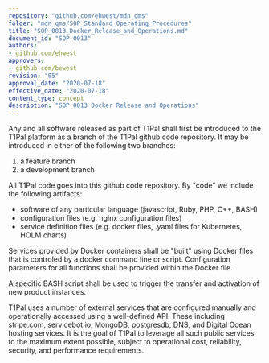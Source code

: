 ```yaml
---
repository: "github.com/ehwest/mdn_qms"
folder: "mdn_qms/SOP_Standard_Operating_Procedures"
title: "SOP_0013_Docker_Release_and_Operations.md"
document_id: "SOP-0013"
authors:
- github.com/ehwest
approvers:
- github.com/bewest
revision: "05"
approval_date: "2020-07-18"
effective_date: "2020-07-18"
content_type: concept
description: "SOP 0013 Docker Release and Operations"
---
```


Any and all software released as part of T1Pal shall first be introduced to the T1Pal platform
as a branch of the T1Pal github code repository.  It may be introduced in either of the following
two branches:  

1. a <named> feature branch 
2. a development branch

All T1Pal code goes into this github code repository.   By "code" we include the following artifacts:

* software of any particular language (javascript, Ruby, PHP, C++, BASH)
* configuration files (e.g. nginx configuration files)
* service definition files (e.g. docker files, .yaml files for Kubernetes, HOLM charts)

Services provided by Docker containers shall be "built" using Docker files that is controled by a docker command line or script.
Configuration parameters for all functions shall be provided within the Docker file.

A specific BASH script shall be used to trigger the transfer and activation of new product instances.

T1Pal uses a number of external services that are configured manually and operationally accessed using a well-defined
API.  These including stripe.com, servicebot.io, MongoDB, postgresdb, DNS, and Digital Ocean hosting services.
It is the goal of T1Pal to leverage all such public services to the maximum extent possible, subject
to operational cost, reliability, security, and performance requirements.



